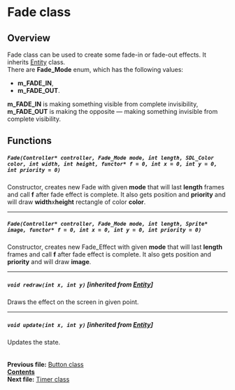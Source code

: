 ﻿# Fade class

## Overview

Fade class can be used to create some fade-in or fade-out effects. It inherits [Entity](04_Entity.md) class.  
There are **Fade_Mode** enum, which has the following values:
* **m_FADE_IN**, 
* **m_FADE_OUT**.

**m_FADE_IN** is making something visible from complete invisibility, **m_FADE_OUT** is making the opposite — making something invisible from complete visibility.

## Functions  

##### `Fade(Controller* controller, Fade_Mode mode, int length, SDL_Color color, int width, int height, functor* f = 0, int x = 0, int y = 0, int priority = 0)`
Constructor, creates new Fade with given **mode** that will last **length** frames and call **f** after fade effect is complete. It also gets position and **priority** and will draw **width**x**height** rectangle of color **color**.  

----
##### `Fade(Controller* controller, Fade_Mode mode, int length, Sprite* image, functor* f = 0, int x = 0, int y = 0, int priority = 0)`
Constructor, creates new Fade_Effect with given **mode** that will last **length** frames and call **f** after fade effect is complete. It also gets position and **priority** and will draw **image**.  

----
##### `void redraw(int x, int y)` [inherited from [Entity](04_Entity.md#void-redrawint-x-int-y)]
Draws the effect on the screen in given point.  

----
##### `void update(int x, int y)` [inherited from [Entity](04_Entity.md#void-updateint-x-int-y)]
Updates the state.  
   
   
**Previous file:** [Button class](17_Button.md)  
**[Contents](00_Contents.md)**  
**Next file:** [Timer class](19_Timer.md) 